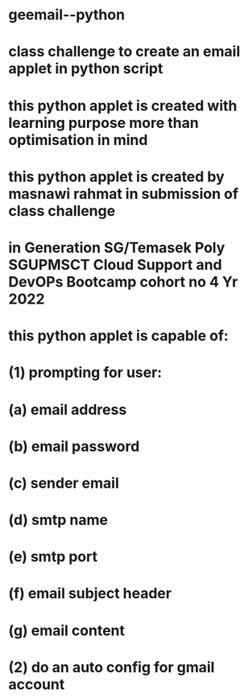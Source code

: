 # geemail--python
# class challenge to create an email applet in python script 
# this python applet is created with learning purpose more than optimisation in mind
# this python applet is created by masnawi rahmat in submission of class challenge 
# in Generation SG/Temasek Poly SGUPMSCT Cloud Support and DevOPs Bootcamp cohort no 4 Yr 2022
# this python applet is capable of:
# (1) prompting for user:
# (a) email address
# (b) email password
# (c) sender email
# (d) smtp name 
# (e) smtp port 
# (f) email subject header
# (g) email content
# (2) do an auto config for gmail account
